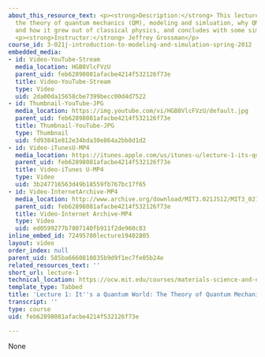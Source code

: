 ```yaml
---
about_this_resource_text: <p><strong>Description:</strong> This lecture discusses
  the theory of quantum mechanics (QM), modeling and simluation, why QM is useful,
  and how it grew out of classical physics, and concludes with some simple examples.</p>
  <p><strong>Instructor:</strong> Jeffrey Grossman</p>
course_id: 3-021j-introduction-to-modeling-and-simulation-spring-2012
embedded_media:
- id: Video-YouTube-Stream
  media_location: HGB8VlcFVzU
  parent_uid: feb62898081afacbe4214f532126f73e
  title: Video-YouTube-Stream
  type: Video
  uid: 2da00da15658cbe7399becc00d4d7522
- id: Thumbnail-YouTube-JPG
  media_location: https://img.youtube.com/vi/HGB8VlcFVzU/default.jpg
  parent_uid: feb62898081afacbe4214f532126f73e
  title: Thumbnail-YouTube-JPG
  type: Thumbnail
  uid: fd93841e812e34bda30e864a2bb8d1d2
- id: Video-iTunesU-MP4
  media_location: https://itunes.apple.com/us/itunes-u/lecture-1-its-quantum-world/id784753488?i=215926717
  parent_uid: feb62898081afacbe4214f532126f73e
  title: Video-iTunes U-MP4
  type: Video
  uid: 3b247716563d49b18559fb767bc17f65
- id: Video-InternetArchive-MP4
  media_location: http://www.archive.org/download/MIT3.021JS12/MIT3_021JS12_lec01_300k.mp4
  parent_uid: feb62898081afacbe4214f532126f73e
  title: Video-Internet Archive-MP4
  type: Video
  uid: ed0599277b7807140fb911f2de960c83
inline_embed_id: 72495700lecture19402805
layout: video
order_index: null
parent_uid: 585ba6660810835b9d9f1ec7fe05b24e
related_resources_text: ''
short_url: lecture-1
technical_location: https://ocw.mit.edu/courses/materials-science-and-engineering/3-021j-introduction-to-modeling-and-simulation-spring-2012/part-ii-lectures-videos-and-notes/lecture-1
template_type: Tabbed
title: 'Lecture 1: It''s a Quantum World: The Theory of Quantum Mechanics'
transcript: ''
type: course
uid: feb62898081afacbe4214f532126f73e

---
```

None